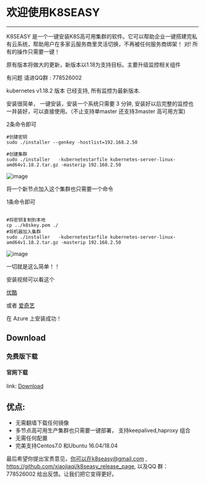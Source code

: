 # 欢迎使用K8SEASY

------

K8SEASY 是一个一键安装K8S高可用集群的软件。它可以帮助企业一键搭建完私有云系统，帮助用户在多家云服务商里灵活切换，不再被任何服务商绑架！ 对! 所有的操作只需要一键！

原有版本将做大的更新，新版本以1.18为支持目标。主要升级监控相关组件

有问题 请进QQ群 : 778526002

kubernetes v1.18.2 版本 已经支持, 所有监控为最新版本.

安装很简单， 一键安装，安装一个系统只需要 3 分钟, 安装好以后完整的监控也一并装好，可以直接使用。（不止支持单master 还支持3master 高可用方案)

2条命令即可

```shell
#创建密钥
sudo ./installer --genkey -hostlist=192.168.2.50

#创建集群
sudo ./installer   -kubernetestarfile kubernetes-server-linux-amd64v1.18.2.tar.gz -masterip 192.168.2.50

```


![image](http://www.k8seasy.com/fast3.gif)


将一个新节点加入这个集群也只需要一个命令 

1条命令即可

```shell
 
#将密钥复制到本地
cp ../k8skey.pem ./
#将机器加入集群
sudo ./installer   -kubernetestarfile kubernetes-server-linux-amd64v1.18.2.tar.gz -masterip 192.168.2.50

```
![image](http://www.k8seasy.com/fast2.gif)

一切就是这么简单！！


安装视频可以看这个

[优酷](https://v.youku.com/v_show/id_XNDU1MDQxNjExMg==.html)


或者
[爱奇艺](https://www.iqiyi.com/v_19rvrdfn18.html)


在 Azure 上安装成功！
 
## Download
 
### 免费版下载


#### 官网下载
link: [Download](http://dl.k8seasy.com/)
 
## 优点:

* 无需翻墙下载任何镜像
* 多节点高可用生产集群也只需要一键部署， 支持keepalived,haproxy 组合
* 无需任何配置
* 完美支持Centos7.0 和Ubuntu 16.04/18.04
 
最后希望你提出宝贵意见，你可以在k8seasy@gmail.com  , https://github.com/xiaojiaqi/k8seasy_release_page,  以及QQ 群： 778526002 给出反馈。让我们把它变得更好。
